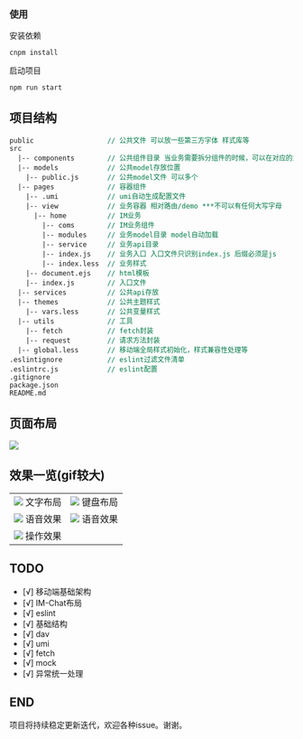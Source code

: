 ### 使用
安装依赖

```
cnpm install
```
启动项目
```
npm run start
```

## 项目结构

<pre style="font-size: 12px">
public                  <span style="color: #007947">// 公共文件 可以放一些第三方字体 样式库等</span>
src
  |-- components        <span style="color: #007947">// 公共组件目录 当业务需要拆分组件的时候，可以在对应的业务文件夹下单独创建一个components文件夹</span>
  |-- models            <span style="color: #007947">// 公共model存放位置</span>
    |-- public.js       <span style="color: #007947">// 公共model文件 可以多个</span>
  |-- pages             <span style="color: #007947">// 容器组件</span>
    |-- .umi            <span style="color: #007947">// umi自动生成配置文件</span>
    |-- view            <span style="color: #007947">// 业务容器 相对路由/demo ***不可以有任何大写字母</span>
      |-- home          <span style="color: #007947">// IM业务</span>
        |-- coms        <span style="color: #007947">// IM业务组件</span>
        |-- modules     <span style="color: #007947">// 业务model目录 model自动加载</span>
        |-- service     <span style="color: #007947">// 业务api目录</span>
        |-- index.js    <span style="color: #007947">// 业务入口 入口文件只识别index.js 后缀必须是js</span>
        |-- index.less  <span style="color: #007947">// 业务样式</span>
    |-- document.ejs    <span style="color: #007947">// html模板</span>
    |-- index.js        <span style="color: #007947">// 入口文件</span>
  |-- services          <span style="color: #007947">// 公共api存放</span>
  |-- themes            <span style="color: #007947">// 公共主题样式</span>
    |-- vars.less       <span style="color: #007947">// 公共变量样式</span>
  |-- utils             <span style="color: #007947">// 工具</span>
    |-- fetch           <span style="color: #007947">// fetch封装</span>
    |-- request         <span style="color: #007947">// 请求方法封装</span>
  |-- global.less       <span style="color: #007947">// 移动端全局样式初始化，样式兼容性处理等</span>
.eslintignore           <span style="color: #007947">// eslint过滤文件清单</span>
.eslintrc.js            <span style="color: #007947">// eslint配置</span>
.gitignore
package.json  
README.md  
</pre>

## 页面布局

![](https://user-gold-cdn.xitu.io/2019/4/19/16a314d86c9c0256?w=764&h=925&f=png&s=37436)

## 效果一览(gif较大)

<table>
    <tr>
        <td>
            <center>
                <img src="https://user-gold-cdn.xitu.io/2019/4/18/16a3105dcd6bbe2d?w=496&h=960&f=gif&s=4500822"> 文字布局
            </center>
        </td>
        <td>
            <center>
                <img src="https://user-gold-cdn.xitu.io/2019/4/18/16a3123bb988b73f?w=496&h=960&f=gif&s=4605409"> 键盘布局
            </center>
        </td>
    </tr>
    <tr>
        <td>
            <center>
                <img src="https://user-gold-cdn.xitu.io/2019/4/18/16a3124c6a020762?w=496&h=960&f=gif&s=2531457"> 语音效果
            </center>
        </td>
        <td>
            <center>
                <img src="https://user-gold-cdn.xitu.io/2019/4/18/16a3125d932e72d1?w=496&h=960&f=gif&s=2431489"> 语音效果
            </center>
        </td>
    </tr>
    <tr>
        <td>
            <center>
                <img src="https://user-gold-cdn.xitu.io/2019/4/18/16a312736b4a4805?w=496&h=960&f=gif&s=5005924"> 操作效果
            </center>
        </td>
        <td>
            <center>
            </center>
        </td>
    </tr>
</table>

## TODO

- [√] 移动端基础架构
- [√] IM-Chat布局
- [√] eslint
- [√] 基础结构
- [√] dav
- [√] umi
- [√] fetch
- [√] mock
- [√] 异常统一处理

## END
  项目将持续稳定更新迭代，欢迎各种issue。谢谢。
